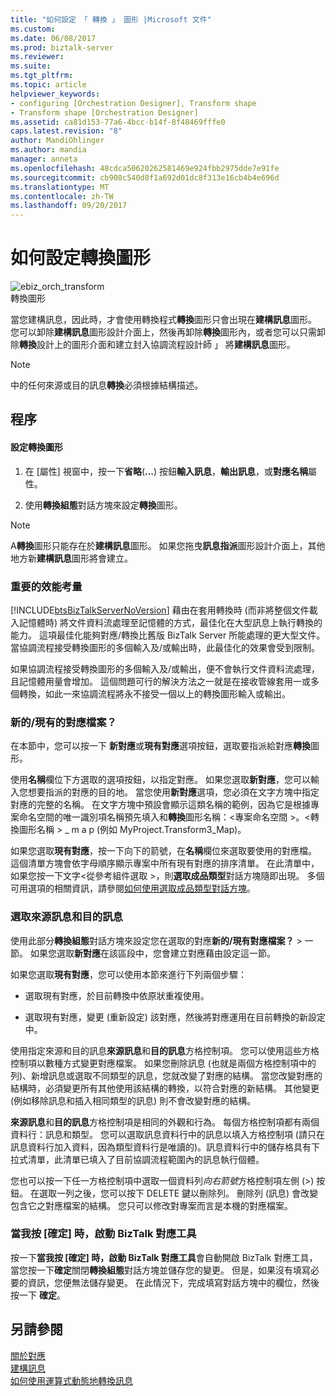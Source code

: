 ```yaml
---
title: "如何設定 「 轉換 」 圖形 |Microsoft 文件"
ms.custom: 
ms.date: 06/08/2017
ms.prod: biztalk-server
ms.reviewer: 
ms.suite: 
ms.tgt_pltfrm: 
ms.topic: article
helpviewer_keywords:
- configuring [Orchestration Designer], Transform shape
- Transform shape [Orchestration Designer]
ms.assetid: ca81d153-77a6-4bcc-b14f-8f48469fffe0
caps.latest.revision: "8"
author: MandiOhlinger
ms.author: mandia
manager: anneta
ms.openlocfilehash: 48cdca50620262581469e924fbb2975dde7e91fe
ms.sourcegitcommit: cb908c540d8f1a692d01dc8f313e16cb4b4e696d
ms.translationtype: MT
ms.contentlocale: zh-TW
ms.lasthandoff: 09/20/2017
---
```

# <a name="how-to-configure-the-transform-shape"></a>如何設定轉換圖形
![](../core/media/ebiz-orch-transform.gif "ebiz_orch_transform")  
轉換圖形  
  
 當您建構訊息，因此時，才會使用轉換程式**轉換**圖形只會出現在**建構訊息**圖形。 您可以卸除**建構訊息**圖形設計介面上，然後再卸除**轉換**圖形內，或者您可以只需卸除**轉換**設計上的圖形介面和建立封入協調流程設計師 」 將**建構訊息**圖形。  
  
> [!NOTE]
>  中的任何來源或目的訊息**轉換**必須根據結構描述。  
  
## <a name="procedure"></a>程序  
  
#### <a name="to-configure-a-transform-shape"></a>設定轉換圖形  
  
1.  在 [屬性] 視窗中，按一下**省略**(**...**) 按鈕**輸入訊息**，**輸出訊息**，或**對應名稱**屬性。  
  
2.  使用**轉換組態**對話方塊來設定**轉換**圖形。  
  
> [!NOTE]
>  A**轉換**圖形只能存在於**建構訊息**圖形。 如果您拖曳**訊息指派**圖形設計介面上，其他地方新**建構訊息**圖形將會建立。  
  
### <a name="important-performance-considerations"></a>重要的效能考量  
 [!INCLUDE[btsBizTalkServerNoVersion](../includes/btsbiztalkservernoversion-md.md)] 藉由在套用轉換時 (而非將整個文件載入記憶體時) 將文件資料流處理至記憶體的方式，最佳化在大型訊息上執行轉換的能力。 這項最佳化能夠對應/轉換比舊版 BizTalk Server 所能處理的更大型文件。 當協調流程接受轉換圖形的多個輸入及/或輸出時，此最佳化的效果會受到限制。  
  
 如果協調流程接受轉換圖形的多個輸入及/或輸出，便不會執行文件資料流處理，且記憶體用量會增加。 這個問題可行的解決方法之一就是在接收管線套用一或多個轉換，如此一來協調流程將永不接受一個以上的轉換圖形輸入或輸出。  
  
### <a name="newexisting-map-file"></a>新的/現有的對應檔案？  
 在本節中，您可以按一下 **新對應**或**現有對應**選項按鈕，選取要指派給對應**轉換**圖形。  
  
 使用**名稱**欄位下方選取的選項按鈕，以指定對應。 如果您選取**新對應**，您可以輸入您想要指派的對應的目的地。 當您使用**新對應**選項，您必須在文字方塊中指定對應的完整的名稱。 在文字方塊中預設會顯示這類名稱的範例，因為它是根據專案命名空間的唯一識別項名稱預先填入和**轉換**圖形名稱：\<專案命名空間 >。\<轉換圖形名稱 > _ m a p (例如 MyProject.Transform3_Map)。  
  
 如果您選取**現有對應**，按一下向下的箭號，在**名稱**欄位來選取要使用的對應檔。 這個清單方塊會依字母順序顯示專案中所有現有對應的排序清單。 在此清單中，如果您按一下文字\<從參考組件選取 >，則**選取成品類型**對話方塊隨即出現。 多個可用選項的相關資訊，請參閱[如何使用選取成品類型對話方塊](../core/how-to-use-the-select-artifact-type-dialog-box.md)。  
  
### <a name="select-source-and-destination-messages"></a>選取來源訊息和目的訊息  
 使用此部分**轉換組態**對話方塊來設定您在選取的對應**新的/現有對應檔案？** > 一節。 如果您選取**新對應**在該區段中，您會建立對應藉由設定這一節。  
  
 如果您選取**現有對應**，您可以使用本節來進行下列兩個步驟：  
  
-   選取現有對應，於目前轉換中依原狀重複使用。  
  
-   選取現有對應，變更 (重新設定) 該對應，然後將對應運用在目前轉換的新設定中。  
  
 使用指定來源和目的訊息**來源訊息**和**目的訊息**方格控制項。 您可以使用這些方格控制項以數種方式變更對應檔案。 如果您刪除訊息 (也就是兩個方格控制項中的列)、新增訊息或選取不同類型的訊息，您就改變了對應的結構。 當您改變對應的結構時，必須變更所有其他使用該結構的轉換，以符合對應的新結構。 其他變更 (例如移除訊息和插入相同類型的訊息) 則不會改變對應的結構。  
  
 **來源訊息**和**目的訊息**方格控制項是相同的外觀和行為。 每個方格控制項都有兩個資料行：訊息和類型。 您可以選取訊息資料行中的訊息以填入方格控制項 (請只在訊息資料行加入資料，因為類型資料行是唯讀的)。訊息資料行中的儲存格具有下拉式清單，此清單已填入了目前協調流程範圍內的訊息執行個體。  
  
 您也可以按一下任一方格控制項中選取一個資料列*向右箭號*方格控制項左側 (>) 按鈕。 在選取一列之後，您可以按下 DELETE 鍵以刪除列。 刪除列 (訊息) 會改變包含它之對應檔案的結構。 您只可以修改對專案而言是本機的對應檔案。  
  
### <a name="when-i-click-ok-launch-the-biztalk-mapper"></a>當我按 [確定] 時，啟動 BizTalk 對應工具  
 按一下**當我按 [確定] 時，啟動 BizTalk 對應工具**會自動開啟 BizTalk 對應工具，當您按一下**確定**關閉**轉換組態**對話方塊並儲存您的變更。 但是，如果沒有填寫必要的資訊，您便無法儲存變更。 在此情況下，完成填寫對話方塊中的欄位，然後按一下 **確定**。  
  
## <a name="see-also"></a>另請參閱  
 [關於對應](../core/about-maps.md)   
 [建構訊息](../core/constructing-messages.md)   
 [如何使用運算式動態地轉換訊息](../core/how-to-use-expressions-to-dynamic-transform-messages.md)